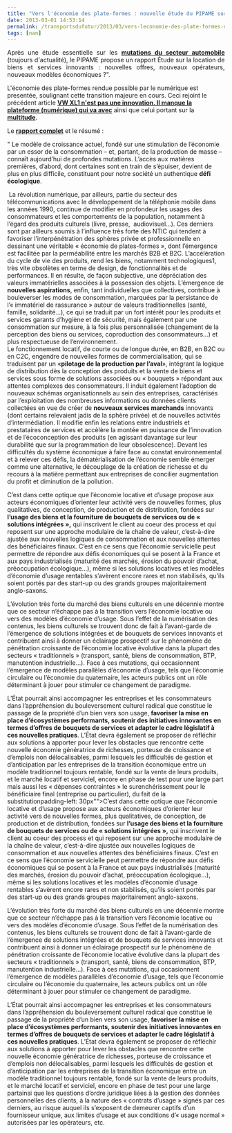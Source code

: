 ```yaml
---
title: "Vers l'économie des plate-formes : nouvelle étude du PIPAME sur la location de biens et services"
date: 2013-03-01 14:53:14
permalink: /transportsdufutur/2013/03/vers-leconomie-des-plate-formes-nouvelle-etude-du-pipame-sur-la-location-de-biens-et-services.html
tags: [nan]
---
```


<p style="text-align: justify">Après une étude essentielle sur les <a href="https://gabrielplassat.github.io/transportsdufutur/2010/05/les-mutations-du-secteur-automobile-le-rapport-du-pole-interministeriel-de-prospective.html" target="_blank"><strong>mutations du secteur automobile</strong> </a>(toujours d'actualité), le PIPAME propose un rapport Étude sur la location de biens et services innovants : nouvelles offres, nouveaux opérateurs, nouveaux modèles économiques ?".</p> <p style=""text-align: justify"">L'économie des plate-formes rendue possible par le numérique est presentée, soulignant cette transition majeure en cours. Ceci rejoint le précédent article <strong><a href="https://gabrielplassat.github.io/transportsdufutur/2013/02/vw-xl1-prefigure-sans-doute-lautomobile-du-futur-ce-vehicule-objet-etait-previsible-depuis-des-dizaines-dannees.html"" target=""_blank"">VW XL1 n'est pas une innovation. Il manque la plateforme (numérique) qui va avec</a></strong> ainsi que celui portant sur la <strong><a href="https://gabrielplassat.github.io/transportsdufutur/2013/02/les-transports-a-lage-de-la-multitude.html"" target=""_blank"">multitude</a></strong>.</p> <p style=""text-align: justify"">Le <strong><a href=""http://www.dgcis.redressement-productif.gouv.fr/files/directions_services/etudes-et-statistiques/prospective/Rapport-PIPAME-location-de-biens-et-services.pdf?goback=%2Egsm_2695799_1_*2_*2_*2_lna_PENDING_*2"" target=""_blank"">rapport complet</a></strong> et le résumé : </p>   <!--more-->  <p style=""text-align: justifypadding-left: 30px"">" Le modèle de croissance actuel, fondé sur une stimulation de l’économie par un essor de la consommation – et, partant, de la production de masse – connaît aujourd’hui de profondes mutations. L’accès aux matières premières, d’abord, dont certaines sont en train de s’épuiser, devient de plus en plus difficile, constituant pour notre société un authentique <strong>défi écologique</strong>.</p> <p style=""text-align: justifypadding-left: 30px""> La révolution numérique, par ailleurs, partie du secteur des télécommunications avec le développement de la téléphonie mobile dans les années 1990, continue de modifier en profondeur les usages des consommateurs et les comportements de la population, notamment à l’égard des produits culturels (livre, presse,  audiovisuel…). Ces derniers sont par ailleurs soumis à l’influence très forte des NTIC qui tendent à favoriser l’interpénétration des sphères privée et professionnelle en dessinant une véritable « économie de plates-formes », dont l’émergence est facilitée par la perméabilité entre les marchés B2B et B2C. L’accélération du cycle de vie des produits, rend les biens, notamment technologiques1, très vite obsolètes en terme de design, de fonctionnalités et de performances. Il en résulte, de façon subjective, une dépréciation des valeurs immatérielles associées à la possession des objets. L’émergence de <strong>nouvelles aspirations</strong>, enfin, tant individuelles que collectives, contribue à bouleverser les modes de consommation, marquées par la persistance de l’« immatériel de rassurance » autour de valeurs traditionnelles (santé, famille, solidarité…), ce qui se traduit par un fort intérêt pour les produits et services garants d’hygiène et de sécurité, mais également par une consommation sur mesure, à la fois plus personnalisée (changement de la perception des biens ou services, coproduction des consommateurs…) et plus respectueuse de l’environnement.<br />Le fonctionnement locatif, de courte ou de longue durée, en B2B, en B2C ou en C2C, engendre de nouvelles formes de commercialisation, qui se traduisent par un «<strong>pilotage de la production par l’aval</strong>», intégrant la logique de distribution dès la conception des produits et la vente de biens et services sous forme de solutions associées ou « bouquets » répondant aux attentes complexes des consommateurs. Il induit également l’adoption de nouveaux schémas organisationnels au sein des entreprises, caractérisés par l’exploitation des nombreuses informations ou données clients collectées en vue de créer de <strong>nouveaux services marchands</strong> innovants (dont certains relevaient jadis de la sphère privée) et de nouvelles activités d’intermédiation. Il modifie enfin les relations entre industriels et prestataires de services et accèlère la montée en puissance de l’innovation et de l’écoconception des produits (en agissant davantage sur leur durabilité que sur la programmation de leur obsolescence). Devant les difficultés du système économique à faire face au constat environnemental et à relever ces défis, la dématérialisation de l’économie semble émerger comme une alternative, le découplage de la création de richesse et du recours à la matière permettant aux entreprises de concilier augmentation du profit et diminution de la pollution. </p> <p style=""text-align: justifypadding-left: 30px"">C’est dans cette optique que l’économie locative et d’usage propose aux acteurs économiques d’orienter leur activité vers de nouvelles formes, plus qualitatives, de conception, de production et de distribution, fondées sur <strong>l’usage des biens et la fourniture de bouquets de services ou de « solutions intégrées »,</strong> qui inscrivent le client au coeur des process et qui reposent sur une approche modulaire de la chaîne de valeur, c’est-à-dire ajustée aux nouvelles logiques de consommation et aux nouvelles attentes des bénéficiaires finaux. C’est en ce sens que l’économie servicielle peut permettre de répondre aux défis économiques qui se posent à la France et aux pays industrialisés (maturité des marchés, érosion du pouvoir d’achat, préoccupation écologique…), même si les solutions locatives et les modèles d’économie d’usage rentables s’avèrent encore rares et non stabilisés, qu’ils soient portés par des start-up ou des grands groupes majoritairement anglo-saxons.</p> <p style=""text-align: justifypadding-left: 30px"">L’évolution très forte du marché des biens culturels en une décennie montre que ce secteur n’échappe pas à la transition vers l’économie locative ou vers des modèles d’économie d’usage. Sous l’effet de la numérisation des contenus, les biens culturels se trouvent donc de fait à l’avant-garde de l’émergence de solutions intégrées et de bouquets de services innovants et contribuent ainsi à donner un éclairage prospectif sur le phénomène de pénétration croissante de l’économie locative évolutive dans la plupart des secteurs « traditionnels » (transport, santé, biens de consommation, BTP, manutention industrielle…). Face à ces mutations, qui occasionnent l’émergence de modèles parallèles d’économie d’usage, tels que l’économie circulaire ou l’économie du quaternaire, les acteurs publics ont un rôle déterminant à jouer pour stimuler ce changement de paradigme. </p> <p style=""text-align: justifypadding-left: 30px"">L’État pourrait ainsi accompagner les entreprises et les consommateurs dans l’appréhension du bouleversement culturel radical que constitue le passage de la propriété d’un bien vers son usage, <strong>favoriser la mise en place d’écosystèmes performants, soutenir des initiatives innovantes en termes d’offres de bouquets de services et adapter le cadre législatif à ces nouvelles pratiques</strong>. L’État devra également se proposer de réfléchir aux solutions à apporter pour lever les obstacles que rencontre cette nouvelle économie génératrice de richesses, porteuse de croissance et d’emplois non délocalisables, parmi lesquels les difficultés de gestion et d’anticipation par les entreprises de la transition économique entre un modèle traditionnel toujours rentable, fondé sur la vente de leurs produits, et le marché locatif et serviciel, encore en phase de test pour une large part  mais aussi les « dépenses contraintes »  le surenchérissement pour le bénéficiaire final (entreprise ou particulier), du fait de la substitutionpadding-left: 30px"">C’est dans cette optique que l’économie locative et d’usage propose aux acteurs économiques d’orienter leur activité vers de nouvelles formes, plus qualitatives, de conception, de production et de distribution, fondées sur <strong>l’usage des biens et la fourniture de bouquets de services ou de « solutions intégrées »,</strong> qui inscrivent le client au coeur des process et qui reposent sur une approche modulaire de la chaîne de valeur, c’est-à-dire ajustée aux nouvelles logiques de consommation et aux nouvelles attentes des bénéficiaires finaux. C’est en ce sens que l’économie servicielle peut permettre de répondre aux défis économiques qui se posent à la France et aux pays industrialisés (maturité des marchés, érosion du pouvoir d’achat, préoccupation écologique…), même si les solutions locatives et les modèles d’économie d’usage rentables s’avèrent encore rares et non stabilisés, qu’ils soient portés par des start-up ou des grands groupes majoritairement anglo-saxons.</p> <p style=""text-align: justifypadding-left: 30px"">L’évolution très forte du marché des biens culturels en une décennie montre que ce secteur n’échappe pas à la transition vers l’économie locative ou vers des modèles d’économie d’usage. Sous l’effet de la numérisation des contenus, les biens culturels se trouvent donc de fait à l’avant-garde de l’émergence de solutions intégrées et de bouquets de services innovants et contribuent ainsi à donner un éclairage prospectif sur le phénomène de pénétration croissante de l’économie locative évolutive dans la plupart des secteurs « traditionnels » (transport, santé, biens de consommation, BTP, manutention industrielle…). Face à ces mutations, qui occasionnent l’émergence de modèles parallèles d’économie d’usage, tels que l’économie circulaire ou l’économie du quaternaire, les acteurs publics ont un rôle déterminant à jouer pour stimuler ce changement de paradigme. </p> <p style=""text-align: justifypadding-left: 30px"">L’État pourrait ainsi accompagner les entreprises et les consommateurs dans l’appréhension du bouleversement culturel radical que constitue le passage de la propriété d’un bien vers son usage, <strong>favoriser la mise en place d’écosystèmes performants, soutenir des initiatives innovantes en termes d’offres de bouquets de services et adapter le cadre législatif à ces nouvelles pratiques</strong>. L’État devra également se proposer de réfléchir aux solutions à apporter pour lever les obstacles que rencontre cette nouvelle économie génératrice de richesses, porteuse de croissance et d’emplois non délocalisables, parmi lesquels les difficultés de gestion et d’anticipation par les entreprises de la transition économique entre un modèle traditionnel toujours rentable, fondé sur la vente de leurs produits, et le marché locatif et serviciel, encore en phase de test pour une large partainsi que les questions d’ordre juridique liées à la gestion des données personnelles des clients, à la nature des « contrats d’usage » signés par ces derniers, au risque auquel ils s’exposent de demeurer captifs d’un fournisseur unique, aux limites d’usage et aux conditions d’« usage normal » autorisées par les opérateurs, etc. </p> <p style=""text-align: justify
